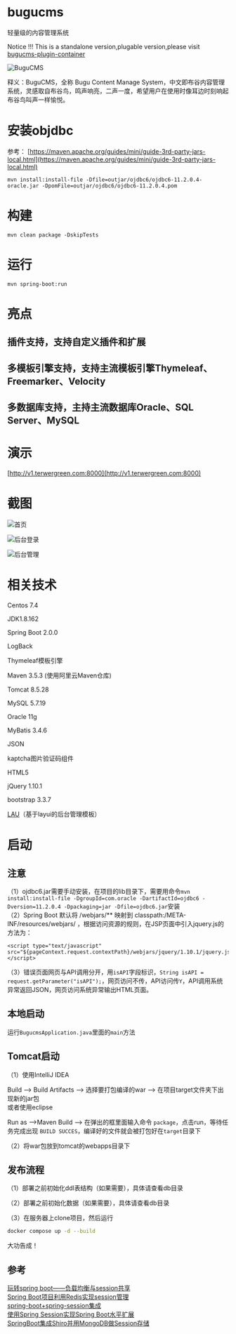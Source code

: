 # bugucms
轻量级的内容管理系统

Notice !!!
This is a standalone version,plugable version,please visit  [bugucms-plugin-container](https://github.com/terwer/bugucms-plugin-container)

![BuguCMS](logo.jpg)

释义：BuguCMS，全称 Bugu Content Manage System，中文即布谷内容管理系统，灵感取自布谷鸟，鸣声响亮，二声一度，希望用户在使用时像耳边时刻响起布谷鸟叫声一样愉悦。

# 安装objdbc

参考：
[https://maven.apache.org/guides/mini/guide-3rd-party-jars-local.html](https://maven.apache.org/guides/mini/guide-3rd-party-jars-local.html)

```
mvn install:install-file -Dfile=outjar/ojdbc6/ojdbc6-11.2.0.4-oracle.jar -DpomFile=outjar/ojdbc6/ojdbc6-11.2.0.4.pom
```

# 构建

```
mvn clean package -DskipTests
```

# 运行
```
mvn spring-boot:run
```

# 亮点
## 插件支持，支持自定义插件和扩展
## 多模板引擎支持，支持主流模板引擎Thymeleaf、Freemarker、Velocity
## 多数据库支持，主持主流数据库Oracle、SQL Server、MySQL

# 演示

[http://v1.terwergreen.com:8000](http://v1.terwergreen.com:8000)

# 截图

![首页](screenshorts/home.png)

![后台登录](screenshorts/login.png)

![后台管理](screenshorts/admin.png)

# 相关技术
Centos 7.4

JDK1.8.162

Spring Boot 2.0.0

LogBack

Thymeleaf模板引擎

Maven 3.5.3 (使用阿里云Maven仓库)  

Tomcat 8.5.28

MySQL 5.7.19

Oracle 11g

MyBatis 3.4.6

JSON

kaptcha图片验证码组件

HTML5

jQuery 1.10.1

bootstrap 3.3.7

[LAU](https://github.com/carolkey/lying-admin/)（基于layui的后台管理模板）     

# 启动

## 注意
（1）ojdbc6.jar需要手动安装，在项目的lib目录下，需要用命令```mvn install:install-file -DgroupId=com.oracle -DartifactId=ojdbc6 -Dversion=11.2.0.4 -Dpackaging=jar -Dfile=ojdbc6.jar```安装        
（2）Spring Boot 默认将 /webjars/** 映射到 classpath:/META-INF/resources/webjars/ ，根据访问资源的规则，在JSP页面中引入jquery.js的方法为：
```
<script type="text/javascript" src="${pageContext.request.contextPath}/webjars/jquery/1.10.1/jquery.js"></script>
```
（3）错误页面网页与API调用分开，用``isAPI``字段标识，``String isAPI = request.getParameter("isAPI");``，网页访问不传，API访问传``Y``，API调用系统异常返回JSON，网页访问系统异常输出HTML页面。            

## 本地启动   
运行```BugucmsApplication.java```里面的```main```方法  

## Tomcat启动
（1）使用IntelliJ IDEA

Build --> Build Artifacts --> 选择要打包编译的war --> 在项目target文件夹下出现新的jar包   
或者使用eclipse

Run as -->Maven Build -->  在弹出的框里面输入命令 ``package``，点击run，等待任务完成出现 ``BUILD SUCCES``，编译好的文件就会被打包好在``target``目录下

（2）将war包放到tomcat的webapps目录下  

## 发布流程
（1）部署之前初始化ddl表结构（如果需要），具体请查看db目录

（2）部署之前初始化数据（如果需要），具体请查看db目录

（3）在服务器上clone项目，然后运行

```bash
docker compose up -d --build
```

大功告成！

## 参考

[玩转spring boot——负载均衡与session共享](http://www.cnblogs.com/GoodHelper/p/6263240.html)  
[ Spring Boot项目利用Redis实现session管理](https://blog.csdn.net/skyebefreeman/article/details/73076785)     
[spring-boot+spring-session集成](https://yq.aliyun.com/articles/182676)      
[使用Spring Session实现Spring Boot水平扩展](https://zhuanlan.zhihu.com/p/31673247)     
[SpringBoot集成Shiro并用MongoDB做Session存储](http://www.tianshangkun.com/2017/11/10/SpringBoot%E9%9B%86%E6%88%90Shiro%E5%B9%B6%E7%94%A8MongoDB%E5%81%9ASession%E5%AD%98%E5%82%A8/)       


